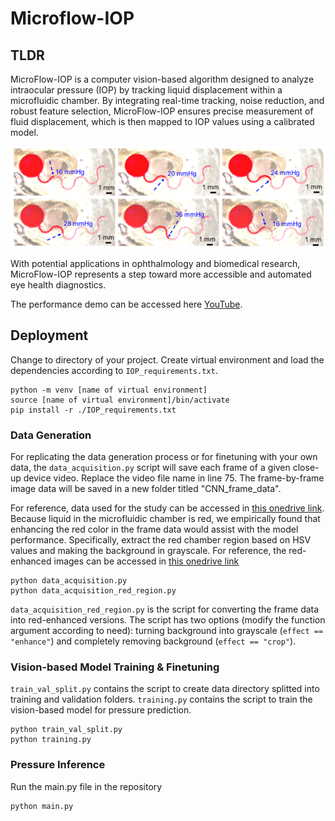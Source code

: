 # Microflow-IOP
## TLDR
MicroFlow-IOP is a computer vision-based algorithm designed to analyze intraocular pressure (IOP) by tracking liquid displacement within a microfluidic chamber. By integrating real-time tracking, noise reduction, and robust feature selection, MicroFlow-IOP ensures precise measurement of fluid displacement, which is then mapped to IOP values using a calibrated model.

![displacement_demo](displacement_demo.png)

With potential applications in ophthalmology and biomedical research, MicroFlow-IOP represents a step toward more accessible and automated eye health diagnostics.

The performance demo can be accessed here [YouTube](https://youtu.be/HHLs4mzJsgc).

## Deployment
Change to directory of your project. Create virtual environment and load the dependencies according to `IOP_requirements.txt`.
```
python -m venv [name of virtual environment]
source [name of virtual environment]/bin/activate
pip install -r ./IOP_requirements.txt
```
### Data Generation
For replicating the data generation process or for finetuning with your own data, the `data_acquisition.py` script will save each frame of a given close-up device video. Replace the video file name in line 75. The frame-by-frame image data will be saved in a new folder titled "CNN_frame_data".

For reference, data used for the study can be accessed in [this onedrive link](https://terasakilab-my.sharepoint.com/:u:/g/personal/chenshu_liu_terasakicolab_org/Ed7v7QXqAc9ImS0lvQyDK0sB7l9vpXrC9HK0l0pmLvnq5g?e=qoxzFd). Because liquid in the microfluidic chamber is red, we empirically found that enhancing the red color in the frame data would assist with the model performance. Specifically, extract the red chamber region based on HSV values and making the background in grayscale. For reference, the red-enhanced images can be accessed in [this onedrive link](https://terasakilab-my.sharepoint.com/:u:/g/personal/chenshu_liu_terasakicolab_org/EQg4IOc52CdPjbm7wjNNgcgBC22RMALdavSQ2uHjrC650A?e=w5i74c)
```
python data_acquisition.py
python data_acquisition_red_region.py
```

`data_acquisition_red_region.py` is the script for converting the frame data into red-enhanced versions. The script has two options (modify the function argument according to need): turning background into grayscale (`effect == "enhance"`) and completely removing background (`effect == "crop"`).

### Vision-based Model Training & Finetuning
`train_val_split.py` contains the script to create data directory splitted into training and validation folders. `training.py` contains the script to train the vision-based model for pressure prediction.
```
python train_val_split.py
python training.py
```

### Pressure Inference
Run the main.py file in the repository
```
python main.py
```
